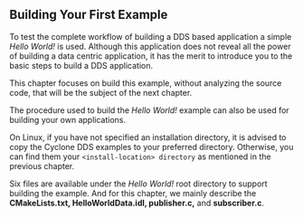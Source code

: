 ## Building Your First Example

To test the complete workflow of building a DDS based application a simple _Hello World!_ is used. Although this application does not reveal all the power of building a data centric application, it has the merit to introduce you to the basic steps to build a DDS application.

This chapter focuses on build this example, without analyzing the source code, that will be the subject of the next chapter.

The procedure used to build the _Hello World!_ example can also be used for building your own applications.

On Linux, if you have not specified an installation directory, it is advised to copy the Cyclone DDS examples to your preferred directory. Otherwise, you can find them your `<install-location> directory` as mentioned in the previous chapter.

Six files are available under the _Hello_ _World!_ root directory to support building the example. And for this chapter, we mainly describe the **CMakeLists.txt, HelloWorldData.idl, publisher.c,** and **subscriber.c**.